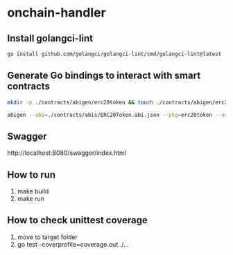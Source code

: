 # onchain-handler
## Install golangci-lint
```bash
go install github.com/golangci/golangci-lint/cmd/golangci-lint@latest
```
## Generate Go bindings to interact with smart contracts
```bash
mkdir -p ./contracts/abigen/erc20token && touch ./contracts/abigen/erc20token/ERC20Token.go

abigen --abi=./contracts/abis/ERC20Token.abi.json --pkg=erc20token --out=./contracts/abigen/erc20token/ERC20Token.go
```
## Swagger
http://localhost:8080/swagger/index.html
## How to run
1. make build
2. make run

## How to check unittest coverage
1. move to target folder
2. go test -coverprofile=coverage.out ./...